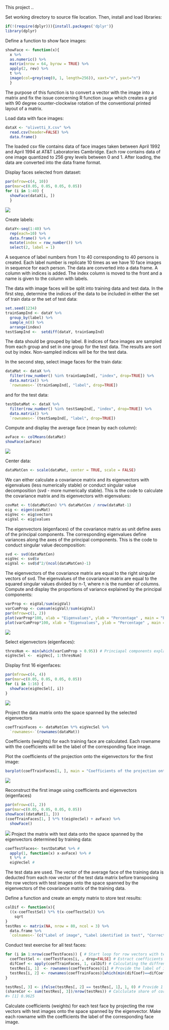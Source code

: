 
This project ..

Set working directory to source file location. Then, install and load libraries:

``` r
if(!(require(dplyr))){install.packages('dplyr')}
library(dplyr)
```

Define a function to show face images:

``` r
showFace <- function(x){
  x %>%
  as.numeric() %>%
  matrix(nrow = 64, byrow = TRUE) %>% 
  apply(2, rev) %>%  
  t %>% 
  image(col=grey(seq(0, 1, length=256)), xaxt="n", yaxt="n")
  }
```

The purpose of this function is to convert a vector with the image into a matrix and fix the issue concerning R function `image` which creates a grid with 90 degree counter-clockwise rotation of the conventional printed layout of a matrix.

Load data with face images:

``` r
dataX <- "olivetti_X.csv" %>% 
  read.csv(header=FALSE) %>% 
  data.frame()
```

The loaded csv file contains data of face images taken between April 1992 and April 1994 at AT&T Laboratories Cambridge. Each row contains data of one image quantized to 256 grey levels between 0 and 1. After loading, the data are converted into the data frame format.

Display faces selected from dataset:

``` r
par(mfrow=c(4, 10))
par(mar=c(0.05, 0.05, 0.05, 0.05))
for (i in 1:40) {
  showFace(dataX[i, ])
  }
```

![](Figures/unnamed-chunk-4-1.png)

Create labels:

``` r
dataY<-seq(1:40) %>% 
  rep(each=10) %>% 
  data.frame() %>% # 
  mutate(index = row_number()) %>% 
  select(2, label = 1) 
```

A sequence of label numbers from 1 to 40 corresponding to 40 persons is created. Each label number is replicate 10 times as we have 10 face images in sequence for each person. The data are converted into a data frame. A column with indices is added. The index column is moved to the front and a name is given to the column with labels.

The data with image faces will be split into training data and test data. In the first step, determine the indices of the data to be included in either the set of train data or the set of test data:

``` r
set.seed(1234)
trainSampInd <- dataY %>%
  group_by(label) %>%
  sample_n(8) %>% 
  arrange(index)
testSampInd <-  setdiff(dataY, trainSampInd) 
```

The data should be grouped by label. 8 indices of face images are sampled from each group and set in one group for the test data. The results are sort out by index. Non-sampled indices will be for the test data.

In the second step, select image faces for the train data:

``` r
dataMat <- dataX %>%
  filter(row_number() %in% trainSampInd[, "index", drop=TRUE]) %>%
  data.matrix() %>%
  `rownames<-`(trainSampInd[, "label", drop=TRUE])
```

and for the test data:

``` r
testDataMat <- dataX %>%
  filter(row_number() %in% testSampInd[, "index", drop=TRUE]) %>%
  data.matrix() %>%
  `rownames<-`(testSampInd[, "label", drop=TRUE])
```

Compute and display the average face (mean by each column):

``` r
avFace <- colMeans(dataMat)
showFace(avFace)
```

![](Figures/unnamed-chunk-9-1.png)

Center data:

``` r
dataMatCen <- scale(dataMat, center = TRUE, scale = FALSE)
```

We can either calculate a covariance matrix and its eigenvectors with eigenvalues (less numerically stable) or conduct singular value decomposition (svd - more numerically stable). This is the code to calculate the covariance matrix and its eigenvectors with eigenvalues:

``` r
covMat <- t(dataMatCen) %*% dataMatCen / nrow(dataMat-1) 
eig <- eigen(covMat)
eigVec <- eig$vectors 
eigVal <- eig$values 
```

The eigenvectors (eigenfaces) of the covariance matrix as unit define axes of the principal components. The corresponding eigenvalues define variances along the axes of the principal components. This is the code to conduct singular value decomposition:

``` r
svd <- svd(dataMatCen)
eigVec <- svd$v 
eigVal <- svd$d^2/(ncol(dataMatCen)-1) 
```

The eigenvectors of the covariance matrix are equal to the right singular vectors of svd. The eigenvalues of the covariance matrix are equal to the squared singular values divided by n-1, where n is the number of columns. Compute and display the proportions of variance explained by the principal components:

``` r
varProp <- eigVal/sum(eigVal) 
varCumProp <- cumsum(eigVal)/sum(eigVal) 
par(mfrow=c(1, 2))
plot(varProp*100, xlab = "Eigenvalues", ylab = "Percentage" , main = "Proportion in the total variance")
plot(varCumProp*100, xlab = "Eigenvalues", ylab = "Percentage" , main = "Proportion of the cumulative variance in the total variance")
```

![](Figures/unnamed-chunk-13-1.png)

Select eigenvectors (eigenfaces):

``` r
thresNum <- min(which(varCumProp > 0.95)) # Princiapal components explains at least 95% of the total variance
eigVecSel <-  eigVec[, 1:thresNum]
```

Display first 16 eigenfaces:

``` r
par(mfrow=c(4, 4))
par(mar=c(0.05, 0.05, 0.05, 0.05))
for (i in 1:16) {
  showFace(eigVecSel[, i])
}
```

![](Figures/unnamed-chunk-15-1.png)

Project the data matrix onto the space spanned by the selected eigenvectors

``` r
coefTrainFaces <- dataMatCen %*% eigVecSel %>% 
  `rownames<-`(rownames(dataMat)) 
```

Coefficients (weights) for each training face are calculated. Each rowname with the coefficients will be the label of the corresponding face image.

Plot the coefficients of the projection onto the eigenvectors for the first image:

``` r
barplot(coefTrainFaces[1, ], main = "Coefficients of the projection onto eigenvectors for the first image", ylim = c(-8, 4)) #
```

![](Figures/unnamed-chunk-17-1.png)

Reconstruct the first image using coefficients and eigenvectors (eigenfaces)

``` r
par(mfrow=c(1, 2))
par(mar=c(0.05, 0.05, 0.05, 0.05))
showFace((dataMat[1, ]))
(coefTrainFaces[1, ] %*% t(eigVecSel) + avFace) %>%
  showFace()
```

![](Figures/unnamed-chunk-18-1.png) Project the matrix with test data onto the space spanned by the eigenvectors determined by training data:

``` r
coefTestFaces<- testDataMat %>% # 
  apply(1, function(x) x-avFace) %>% # 
  t %*% # 
  eigVecSel # 
```

The test data are used. The vector of the average face of the training data is deducted from each row vector of the test data matrix before transposing the row vectors with test images onto the space spanned by the eigenvectors of the covariance matrix of the training data.

Define a function and create an empty matrix to store test results:

``` r
calDif <- function(x){
  ((x-coefTestSel) %*% t(x-coefTestSel)) %>%
    sqrt
}
testRes <- matrix(NA, nrow = 80, ncol = 3) %>%
  data.frame %>%
  `colnames<-`(c("Label of image", "Label identified in test", "Correct (1) / Wrong (0)"))
```

Conduct test exercise for all test faces:

``` r
for (i in 1:nrow(coefTestFaces)) { # Start loop for row vectors with test faces
  coefTestSel <- coefTestFaces[i, , drop=FALSE] # Estract coefficients of i test face
  difCoef <- apply(coefTrainFaces, 1, calDif) # Calculating the diffrence between the coefficients of i test face and each traing face
  testRes[i, 1]  <- rownames(coefTestFaces)[i] # Provide the label of i test face
  testRes[i, 2] <- rownames(coefTrainFaces)[which(min(difCoef)==difCoef)] # Provide the label of training face recording the minimum diffrence with i test face
}

testRes[, 3] <- ifelse(testRes[, 2] == testRes[, 1], 1, 0) # Provide 1 for correct and 0 for wrong results
(shareCor <- sum(testRes[, 3])/nrow(testRes)) # Calclulate share of correct results
#> [1] 0.9625
```

Calculate coefficients (weights) for each test face by projecting the row vectors with test images onto the space spanned by the eigenvector. Make each rowname with the coefficients the label of the corresponding face image.
